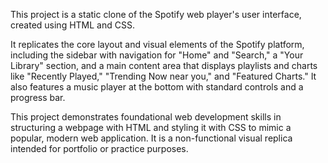 This project is a static clone of the Spotify web player's user interface, created using HTML and CSS.

It replicates the core layout and visual elements of the Spotify platform, including the sidebar with navigation for "Home" and "Search," a "Your Library" section, and a main content area that displays playlists and charts like "Recently Played," "Trending Now near you," and "Featured Charts." It also features a music player at the bottom with standard controls and a progress bar.

This project demonstrates foundational web development skills in structuring a webpage with HTML and styling it with CSS to mimic a popular, modern web application. It is a non-functional visual replica intended for portfolio or practice purposes.
